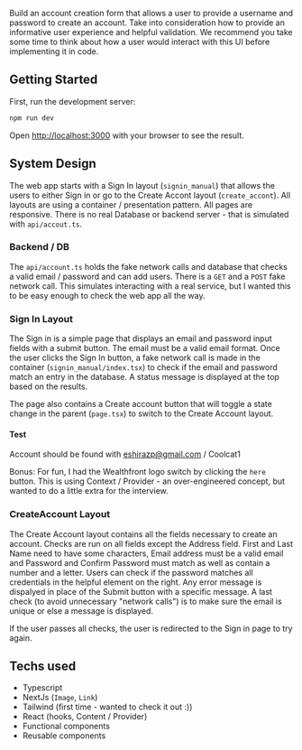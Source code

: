 Build an account creation form that allows a user to provide a username and password to create an account. Take into consideration how to provide an informative user experience and helpful validation. We recommend you take some time to think about how a user would interact with this UI before implementing it in code.

## Getting Started

First, run the development server:

```bash
npm run dev
```

Open [http://localhost:3000](http://localhost:3000) with your browser to see the result.

## System Design

The web app starts with a Sign In layout (`signin_manual`) that allows the users to either Sign in or go to the Create Accont layout (`create_accont`). All layouts are using a container / presentation pattern. All pages are responsive. There is no real Database or backend server - that is simulated with `api/accout.ts`.

### Backend / DB

The `api/account.ts` holds the fake network calls and database that checks a valid email / password and can add users. There is a `GET` and a `POST` fake network call. This simulates interacting with a real service, but I wanted this to be easy enough to check the web app all the way.

### Sign In Layout

The Sign in is a simple page that displays an email and password input fields with a submit button. The email must be a valid email format. Once the user clicks the Sign In button, a fake network call is made in the container (`signin_manual/index.tsx`) to check if the email and password match an entry in the database. A status message is displayed at the top based on the results.

The page also contains a Create account button that will toggle a state change in the parent (`page.tsx`) to switch to the Create Account layout.

#### Test
Account should be found with eshirazp@gmail.com / Coolcat1

Bonus: For fun, I had the Wealthfront logo switch by clicking the `here` button. This is using Context / Provider - an over-engineered concept, but wanted to do a little extra for the interview.

### CreateAccount Layout

The Create Account layout contains all the fields necessary to create an account. Checks are run on all fields except the Address field. First and Last Name need to have some characters, Email address must be a valid email and Password and Confirm Password must match as well as contain a number and a letter. Users can check if the password matches all credentials in the helpful element on the right. Any error message is dispalyed in place of the Submit button with a specific message. A last check (to avoid unnecessary "network calls") is to make sure the email is unique or else a message is displayed.

If the user passes all checks, the user is redirected to the Sign in page to try again.

## Techs used

- Typescript
- NextJs (`Image`, `Link`)
- Tailwind (first time - wanted to check it out :))
- React (hooks, Content / Provider)
- Functional components
- Reusable components
